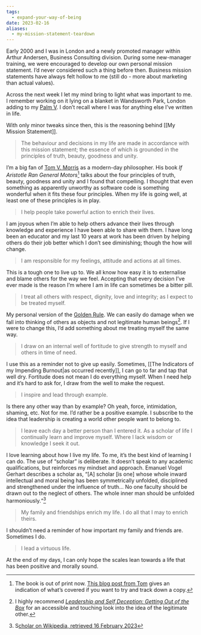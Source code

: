 ```yaml
---
tags:
  - expand-your-way-of-being
date: 2023-02-16
aliases:
  - my-mission-statement-teardown
---
```

Early 2000 and I was in London and a newly promoted manager within Arthur Andersen, Business Consulting division. During some new-manager training, we were encouraged to develop our own personal mission statement. I’d never considered such a thing before then. Business mission statements have always felt hollow to me (still do - more about marketing than actual values).

Across the next week I let my mind bring to light what was important to me. I remember working on it lying on a blanket in Wandsworth Park, London adding to my [Palm V](https://en.wikipedia.org/wiki/Palm_V). I don’t recall where I was for anything else I’ve written in life.

With only minor tweaks since then, this is the reasoning behind [[My Mission Statement]].

> The behaviour and decisions in my life are made in accordance with this mission statement; the essence of which is grounded in the principles of truth, beauty, goodness and unity.

I’m a big fan of [Tom V. Morris](https://www.tomvmorris.com) as a modern-day philosopher. His book _If Aristotle Ran General Motors_[^1] talks about the four principles of truth, beauty, goodness and unity and I found that compelling. I thought that even something as apparently unworthy as software code is something wonderful when it fits these four principles. When my life is going well, at least one of these principles is in play.

> I help people take powerful action to enrich their lives.

I am joyous when I’m able to help others advance their lives through knowledge and experience I have been able to share with them. I have long been an educator and my last 10 years at work has been driven by helping others do their job better which I don’t see diminishing; though the how will change.

> I am responsible for my feelings, attitude and actions at all times.

This is a tough one to live up to. We all know how easy it is to externalise and blame others for the way we feel. Accepting that every decision I’ve ever made is the reason I’m where I am in life can sometimes be a bitter pill.

> I treat all others with respect, dignity, love and integrity; as I expect to be treated myself.

My personal version of the [Golden Rule](https://en.wikipedia.org/wiki/Golden_Rule). We can easily do damage when we fall into thinking of others as objects and not legitimate human beings[^2]. If I were to change this, I’d add something about me treating myself the same way.

> I draw on an internal well of fortitude to give strength to myself and others in time of need. 

I use this as a reminder not to give up easily. Sometimes, [[The Indicators of my Impending Burnout|as occurred recently]], I can go to far and tap that well dry. Fortitude does not mean I do everything myself. When I need help and it’s hard to ask for, I draw from the well to make the request.

> I inspire and lead through example.

Is there any other way than by example? Oh yeah, force, intimidation, shaming, etc. Not for me. I’d rather be a positive example. I subscribe to the idea that leadership is creating a world other people want to belong to.

> I leave each day a better person than I entered it. As a scholar of life I continually learn and improve myself. Where I lack wisdom or knowledge I seek it out.

I love learning about how I live my life. To me, it’s the best kind of learning I can do. The use of “scholar” is deliberate. It doesn’t speak to any academic qualifications, but reinforces my mindset and approach. Emanuel Vogel Gerhart describes a scholar as, “[A] scholar [is one] whose whole inward intellectual and moral being has been symmetrically unfolded, disciplined and strengthened under the influence of truth... No one faculty should be drawn out to the neglect of others. The whole inner man should be unfolded harmoniously.“[^3]

>  My family and friendships enrich my life. I do all that I may to enrich theirs.

I shouldn’t need a reminder of how important my family and friends are. Sometimes I do.

> I lead a virtuous life.

At the end of my days, I can only hope the scales lean towards a life that has been positive and morally sound.


[^1]:	The book is out of print now. [This blog post from Tom](https://www.tomvmorris.com/blog/2021/3/28/truth-beauty-goodness-unity) gives an indication of what’s covered if you want to try and track down a copy.

[^2]:	I highly recommend _[Leadership and Self Deception: Getting Out of the Box](https://www.goodreads.com/book/show/180463.Leadership_and_Self_Deception)_ for an accessible and touching look into the idea of the legitimate other.

[^3]:	S[cholar on Wikipedia, retrieved 16 February 2023](https://en.wikipedia.org/w/index.php?title=Scholar&oldid=1139071528)